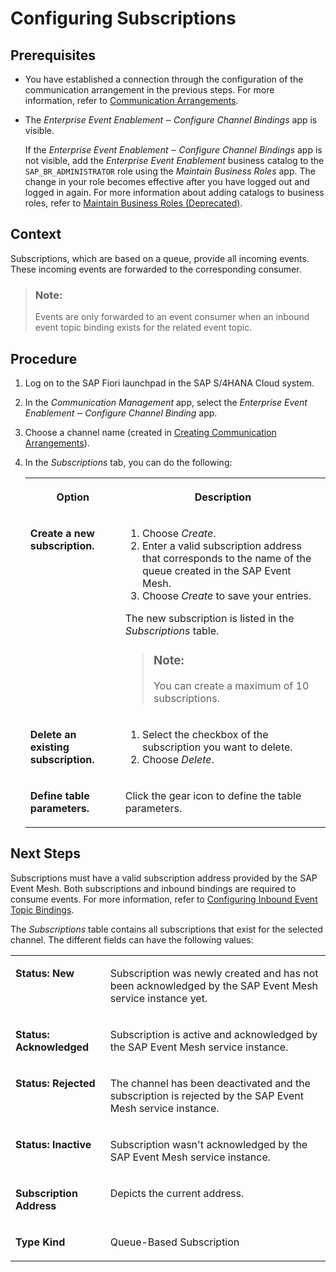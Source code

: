 <!-- loio1e9d11c61d57430aac86ced6500d752b -->

# Configuring Subscriptions



## Prerequisites

-   You have established a connection through the configuration of the communication arrangement in the previous steps. For more information, refer to [Communication Arrangements](communication-arrangements-2144420.md).

-   The *Enterprise Event Enablement ‒ Configure Channel Bindings* app is visible.

    If the *Enterprise Event Enablement ‒ Configure Channel Bindings* app is not visible, add the *Enterprise Event Enablement* business catalog to the `SAP_BR_ADMINISTRATOR` role using the *Maintain Business Roles* app. The change in your role becomes effective after you have logged out and logged in again. For more information about adding catalogs to business roles, refer to [Maintain Business Roles \(Deprecated\)](maintain-business-roles-deprecated-8980ad0.md).




## Context

Subscriptions, which are based on a queue, provide all incoming events. These incoming events are forwarded to the corresponding consumer.

> ### Note:  
> Events are only forwarded to an event consumer when an inbound event topic binding exists for the related event topic.



## Procedure

1.  Log on to the SAP Fiori launchpad in the SAP S/4HANA Cloud system.

2.  In the *Communication Management* app, select the *Enterprise Event Enablement ‒ Configure Channel Binding* app.

3.  Choose a channel name \(created in [Creating Communication Arrangements](creating-communication-arrangements-78ababb.md)\).

4.  In the *Subscriptions* tab, you can do the following:


    <table>
    <tr>
    <th valign="top">

    Option
    
    </th>
    <th valign="top">

    Description
    
    </th>
    </tr>
    <tr>
    <td valign="top">
    
    **Create a new subscription.**
    
    </td>
    <td valign="top">
    
    1.  Choose *Create*.
    2.  Enter a valid subscription address that corresponds to the name of the queue created in the SAP Event Mesh.
    3.  Choose *Create* to save your entries.

    The new subscription is listed in the *Subscriptions* table.

    > ### Note:  
    > You can create a maximum of 10 subscriptions.


    
    </td>
    </tr>
    <tr>
    <td valign="top">
    
    **Delete an existing subscription.**
    
    </td>
    <td valign="top">
    
    1.  Select the checkbox of the subscription you want to delete.
    2.  Choose *Delete*.


    
    </td>
    </tr>
    <tr>
    <td valign="top">
    
    **Define table parameters.**
    
    </td>
    <td valign="top">
    
    Click the gear icon to define the table parameters.
    
    </td>
    </tr>
    </table>
    



## Next Steps

Subscriptions must have a valid subscription address provided by the SAP Event Mesh. Both subscriptions and inbound bindings are required to consume events. For more information, refer to [Configuring Inbound Event Topic Bindings](configuring-inbound-event-topic-bindings-b62727d.md).

The *Subscriptions* table contains all subscriptions that exist for the selected channel. The different fields can have the following values:


<table>
<tr>
<td valign="top">

**Status: New**

</td>
<td valign="top">

Subscription was newly created and has not been acknowledged by the SAP Event Mesh service instance yet.

</td>
</tr>
<tr>
<td valign="top">

**Status: Acknowledged**

</td>
<td valign="top">

Subscription is active and acknowledged by the SAP Event Mesh service instance.

</td>
</tr>
<tr>
<td valign="top">

**Status: Rejected**

</td>
<td valign="top">

The channel has been deactivated and the subscription is rejected by the SAP Event Mesh service instance.

</td>
</tr>
<tr>
<td valign="top">

**Status: Inactive**

</td>
<td valign="top">

Subscription wasn't acknowledged by the SAP Event Mesh service instance.

</td>
</tr>
<tr>
<td valign="top">

**Subscription Address**

</td>
<td valign="top">

Depicts the current address.

</td>
</tr>
<tr>
<td valign="top">

**Type Kind**

</td>
<td valign="top">

Queue-Based Subscription

</td>
</tr>
</table>

